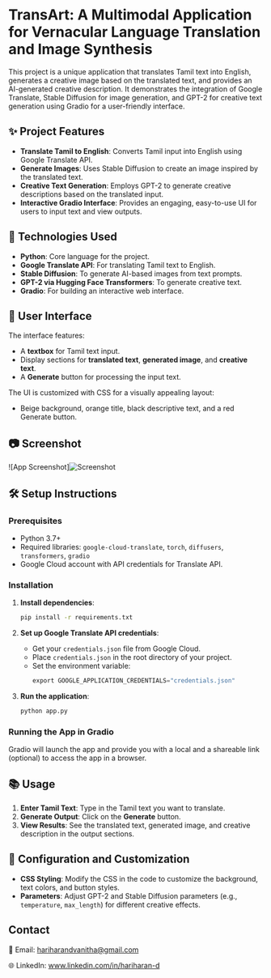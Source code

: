 # TransArt: A Multimodal Application for Vernacular Language Translation and Image Synthesis

This project is a unique application that translates Tamil text into English, generates a creative image based on the translated text, and provides an AI-generated creative description. It demonstrates the integration of Google Translate, Stable Diffusion for image generation, and GPT-2 for creative text generation using Gradio for a user-friendly interface.

## ✨ Project Features
- **Translate Tamil to English**: Converts Tamil input into English using Google Translate API.
- **Generate Images**: Uses Stable Diffusion to create an image inspired by the translated text.
- **Creative Text Generation**: Employs GPT-2 to generate creative descriptions based on the translated input.
- **Interactive Gradio Interface**: Provides an engaging, easy-to-use UI for users to input text and view outputs.

## 🚀 Technologies Used
- **Python**: Core language for the project.
- **Google Translate API**: For translating Tamil text to English.
- **Stable Diffusion**: To generate AI-based images from text prompts.
- **GPT-2 via Hugging Face Transformers**: To generate creative text.
- **Gradio**: For building an interactive web interface.
  
## 🎨 User Interface
The interface features:
- A **textbox** for Tamil text input.
- Display sections for **translated text**, **generated image**, and **creative text**.
- A **Generate** button for processing the input text.

The UI is customized with CSS for a visually appealing layout:
- Beige background, orange title, black descriptive text, and a red Generate button.

## 📷 Screenshot
![App Screenshot]![Screenshot](https://github.com/user-attachments/assets/db3af111-9ece-4acd-a755-80400723c395)


## 🛠️ Setup Instructions

### Prerequisites
- Python 3.7+
- Required libraries: `google-cloud-translate`, `torch`, `diffusers`, `transformers`, `gradio`
- Google Cloud account with API credentials for Translate API.

### Installation

1. **Install dependencies**:
    ```bash
    pip install -r requirements.txt
    ```

2. **Set up Google Translate API credentials**:
    - Get your `credentials.json` file from Google Cloud.
    - Place `credentials.json` in the root directory of your project.
    - Set the environment variable:
      ```python
      export GOOGLE_APPLICATION_CREDENTIALS="credentials.json"
      ```

3. **Run the application**:
    ```bash
    python app.py
    ```

### Running the App in Gradio
Gradio will launch the app and provide you with a local and a shareable link (optional) to access the app in a browser.

## 📚 Usage
1. **Enter Tamil Text**: Type in the Tamil text you want to translate.
2. **Generate Output**: Click on the **Generate** button.
3. **View Results**: See the translated text, generated image, and creative description in the output sections.

## 🔧 Configuration and Customization
- **CSS Styling**: Modify the CSS in the code to customize the background, text colors, and button styles.
- **Parameters**: Adjust GPT-2 and Stable Diffusion parameters (e.g., `temperature`, `max_length`) for different creative effects.

## Contact

📧 Email: hariharandvanitha@gmail.com

🌐 LinkedIn: www.linkedin.com/in/hariharan-d
